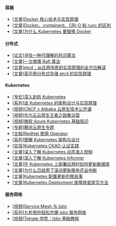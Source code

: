 

#### 容器
* [[文章]Docker 核心技术与实现原理](https://draveness.me/docker/)
* [[文章]Docker、containerd、CRI-O 和 runc 的区别](https://www.tutorialworks.com/difference-docker-containerd-runc-crio-oci/)
* [[文章]为什么 Kubernetes 要替换 Docker](https://draveness.me/whys-the-design-kubernetes-deprecate-docker/)

#### 分布式

* [[论文]寻找一种可理解的共识算法](https://github.com/maemual/raft-zh_cn)
* [[文章]一文搞懂 Raft 算法](https://www.cnblogs.com/xybaby/p/10124083.html)
* [[文章]etcd：从应用场景到实现原理的全方位解读](https://www.infoq.cn/article/etcd-interpretation-application-scenario-implement-principle/)
* [[文章]高可用分布式存储 etcd 的实现原理](https://draveness.me/etcd-introduction/)

#### Kubernetes

* [[专栏]深入剖析 Kubernetes](https://time.geekbang.org/column/intro/116)
* [[系列]谈 Kubernetes 的架构设计与实现原理](https://draveness.me/tags/kubernetes)
* [[视频]CNCF x Alibaba 云原生技术公开课](https://edu.aliyun.com/roadmap/cloudnative)
* [[视频]华为云云原生王者之路集训营](https://education.huaweicloud.com/programs/63384278-52ab-42e9-8e67-5dff5a9f37fd/about?isAuth=0&amp;cfrom=hwc)
* [[视频]微软 Azure Kubernetes 基础知识](https://www.youtube.com/playlist?list=PLLasX02E8BPCrIhFrc_ZiINhbRkYMKdPT)
* [[专题]腾讯云原生专题](https://cloud.tencent.com/developer/special/TencentCloudNative)
* [[文档]RedHat 使用 Operator](https://access.redhat.com/documentation/zh-cn/openshift_container_platform/4.8/html/operators/index)
* [[系列]图解 Kubernetes 架构与设计](https://i.cloudnative.to/kubernetes/kubernetes/index)
* [[实验]Kubernetes CKAD 认证实践](https://start.aliyun.com/course?id=0iNJ9RDH)
* [[文章]深入了解 Kubernetes 动态准入控制](https://github.com/morvencao/kube-mutating-webhook-tutorial/blob/master/medium-article.md)
* [[文章]深入了解 Kubernetes Informer](https://cloudnative.to/blog/client-go-informer-source-code/)
* [[文章]在 Kubernetes 上部署应用时如何更新数据库](https://cloudnative.to/blog/running-database-migration-when-deploying-to-kubernetes/)
* [[文章]为什么已经用了滚动更新服务还会中断](https://feisky.xyz/posts/2021-01-18-rolling-update/)
* [[文章]Kubernetes 配置更新的那些事](https://feisky.xyz/posts/2021-01-13-config-manage/)
* [[文章]Kubernetes Deployment 故障排查常见方法](https://www.qikqiak.com/post/troubleshooting-deployments/)

#### 服务网格
* [[视频]Service Mesh 与 Istio](https://edu.aliyun.com/course/1946/lesson/list?spm=5176.8764728.aliyun-edu-course-tab.2.4e9f348fZmiWoF)
* [[系列]九析带你轻松完爆 istio 服务网格](https://blog.51cto.com/u_14625168/2474277)
* [[视频]Tetrate 学院｜Istio 基础教程](https://academy.tetrate.io/courses/istio-fundamentals-zh)



